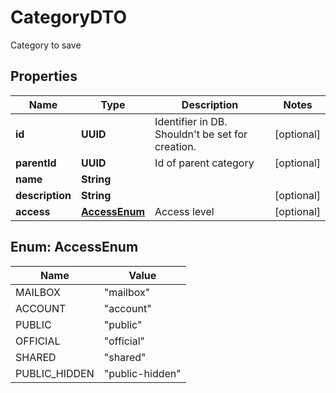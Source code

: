 

# CategoryDTO

Category to save

## Properties

| Name | Type | Description | Notes |
|------------ | ------------- | ------------- | -------------|
|**id** | **UUID** | Identifier in DB. Shouldn&#39;t be set for creation. |  [optional] |
|**parentId** | **UUID** | Id of parent category |  [optional] |
|**name** | **String** |  |  |
|**description** | **String** |  |  [optional] |
|**access** | [**AccessEnum**](#AccessEnum) | Access level |  [optional] |



## Enum: AccessEnum

| Name | Value |
|---- | -----|
| MAILBOX | &quot;mailbox&quot; |
| ACCOUNT | &quot;account&quot; |
| PUBLIC | &quot;public&quot; |
| OFFICIAL | &quot;official&quot; |
| SHARED | &quot;shared&quot; |
| PUBLIC_HIDDEN | &quot;public-hidden&quot; |



